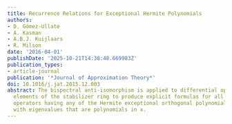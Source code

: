 ```yaml
---
title: Recurrence Relations for Exceptional Hermite Polynomials
authors:
- D. Gómez-Ullate
- A. Kasman
- A.B.J. Kuijlaars
- R. Milson
date: '2016-04-01'
publishDate: '2025-10-21T14:38:48.669983Z'
publication_types:
- article-journal
publication: '*Journal of Approximation Theory*'
doi: 10.1016/j.jat.2015.12.003
abstract: The bispectral anti-isomorphism is applied to differential operators involving
  elements of the stabilizer ring to produce explicit formulas for all difference
  operators having any of the Hermite exceptional orthogonal polynomials as eigenfunctions
  with eigenvalues that are polynomials in x.
---
```

